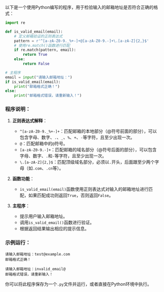 以下是一个使用Python编写的程序，用于检验输入的邮箱地址是否符合正确的格式：

```python
import re

def is_valid_email(email):
    # 定义邮箱验证的正则表达式
    pattern = r'^[a-zA-Z0-9._%+-]+@[a-zA-Z0-9.-]+\.[a-zA-Z]{2,}$'
    # 使用re.match()函数进行匹配
    if re.match(pattern, email):
        return True
    else:
        return False

# 主程序
email = input("请输入邮箱地址：")
if is_valid_email(email):
    print("邮箱格式正确！")
else:
    print("邮箱格式错误，请重新输入！")
```

### 程序说明：
1. **正则表达式解释**：
   - `^[a-zA-Z0-9._%+-]+`：匹配邮箱的本地部分（@符号前面的部分），可以包含字母、数字、`.`、`_`、`%`、`+`、`-`等字符，且至少出现一次。
   - `@`：匹配邮箱中的`@`符号。
   - `[a-zA-Z0-9.-]+`：匹配邮箱的域名部分（@符号后面的部分），可以包含字母、数字、`.`和`-`等字符，且至少出现一次。
   - `\.[a-zA-Z]{2,}$`：匹配顶级域名部分，必须以`.`开头，后面跟至少两个字母（如`.com`、`.cn`等）。

2. **函数功能**：
   - `is_valid_email(email)`函数使用正则表达式对输入的邮箱地址进行匹配，如果匹配成功则返回`True`，否则返回`False`。

3. **主程序**：
   - 提示用户输入邮箱地址。
   - 调用`is_valid_email()`函数进行验证。
   - 根据返回结果输出相应的提示信息。

### 示例运行：
```
请输入邮箱地址：test@example.com
邮箱格式正确！

请输入邮箱地址：invalid_email@
邮箱格式错误，请重新输入！
```

你可以将此程序保存为一个`.py`文件并运行，或者直接在Python环境中执行。